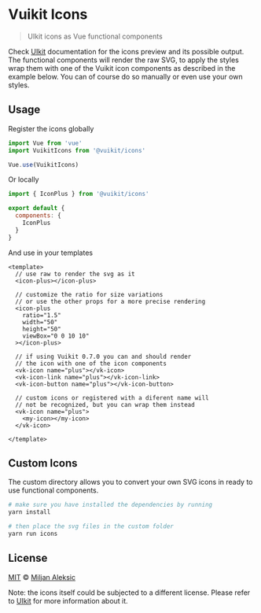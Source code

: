 # Vuikit Icons

> UIkit icons as Vue functional components

Check [UIkit](https://getuikit.com/docs/icon) documentation for the icons preview and its possible output. The functional components will render the raw SVG, to apply the styles wrap them with one of the Vuikit icon components as described in the example below. You can of course do so manually or even use your own styles.

## Usage

Register the icons globally

```js
import Vue from 'vue'
import VuikitIcons from '@vuikit/icons'

Vue.use(VuikitIcons)
```

Or locally

```js
import { IconPlus } from '@vuikit/icons'

export default {
  components: {
    IconPlus
  }
}
```

And use in your templates

```vue
<template>
  // use raw to render the svg as it
  <icon-plus></icon-plus>

  // customize the ratio for size variations
  // or use the other props for a more precise rendering
  <icon-plus
    ratio="1.5"
    width="50"
    height="50"
    viewBox="0 0 10 10"
  ></icon-plus>

  // if using Vuikit 0.7.0 you can and should render
  // the icon with one of the icon components
  <vk-icon name="plus"></vk-icon>
  <vk-icon-link name="plus"></vk-icon-link>
  <vk-icon-button name="plus"></vk-icon-button>

  // custom icons or registered with a diferent name will
  // not be recognized, but you can wrap them instead
  <vk-icon name="plus">
    <my-icon></my-icon>
  </vk-icon>

</template>
```

## Custom Icons

The custom directory allows you to convert your own SVG icons in ready to use
functional components.

```bash
# make sure you have installed the dependencies by running
yarn install

# then place the svg files in the custom folder
yarn run icons
```

## License

[MIT](LICENSE) &copy; [Miljan Aleksic](https://twitter.com/AleksicMiljan)

Note: the icons itself could be subjected to a different license. Please refer to [UIkit](https://github.com/uikit/uikit) for more information about it.
